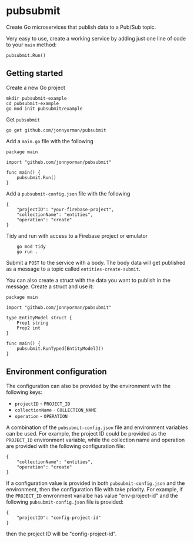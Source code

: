 # pubsubmit

Create Go microservices that publish data to a Pub/Sub topic.

Very easy to use, create a working service by adding just one line of code to your `main` method:
```
pubsubmit.Run()
```

## Getting started

Create a new Go project
```
mkdir pubsubmit-example
cd pubsubmit-example    
go mod init pubsubmit/example
```

Get `pubsubmit`
```
go get github.com/jonnyorman/pubsubmit
```

Add a `main.go` file with the following
```
package main

import "github.com/jonnyorman/pubsubmit"

func main() {
	pubsubmit.Run()
}

```

Add a `pubsubmit-config.json` file with the following
```
{
    "projectID": "your-firebase-project",
    "collectionName": "entities",
    "operation": "create"
}
```

Tidy and run with access to a Firebase project or emulator
```
    go mod tidy
    go run .
```

Submit a `POST` to the service with a body. The body data will get published as a message to a topic called `entities-create-submit`.

You can also create a struct with the data you want to publish in the message. Create a struct and use it:
```
package main

import "github.com/jonnyorman/pubsubmit"

type EntityModel struct {
	Prop1 string
	Prop2 int
}

func main() {
	pubsubmit.RunTyped[EntityModel]()
}
```

## Environment configuration

The configuration can also be provided by the environment with the following keys:
- `projectID` - `PROJECT_ID`
- `collectionName` - `COLLECTION_NAME`
- `operation` - `OPERATION`

A combination of the `pubsubmit-config.json` file and environment variables can be used. For example, the project ID could be provided as the `PROJECT_ID` environment variable, while the collection name and operation are provided with the following configuration file:
```
{
    "collectionName": "entities",
    "operation": "create"
}
```

If a configuration value is provided in both `pubsubmit-config.json` and the environment, then the configuration file with take priority. For example, if the `PROJECT_ID` envronment varialbe has value "env-project-id" and the following `pubsubmit-config.json` file is provided:
```
{
    "projectID": "config-project-id"
}
```
then the project ID will be "config-project-id".